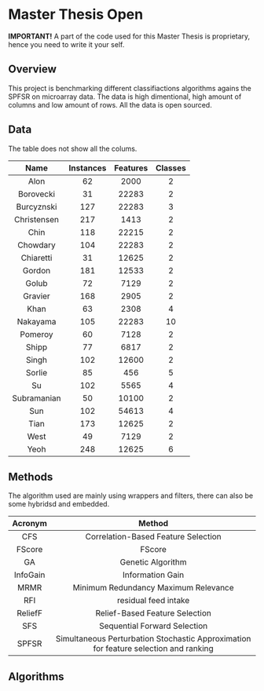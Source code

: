 # Master Thesis Open

**IMPORTANT!** A part of the code used for this Master  Thesis is proprietary, hence you need to write it your self.

## Overview
This project is benchmarking different classifiactions algorithms agains the SPFSR
on microarray data. The data is high dimentional, high amount of columns and low
amount of rows. All the data is open sourced. 

## Data
The table does not show all the colums.

| Name | Instances | Features | Classes |
| :--------: | :--------: | :--------: | :--------: |
| Alon   | 62    | 2000    | 2   |
| Borovecki    | 31   | 22283    | 2    |
| Burcyznski      | 127      | 22283     | 3      |
| Christensen   | 217  | 1413   | 2   |
| Chin    | 118    | 22215    | 2    |
| Chowdary    | 104    | 22283    | 2    |
| Chiaretti    | 31    | 12625    | 2    |
| Gordon    | 181    | 12533    | 2    |
| Golub    | 72    | 7129    | 2    |
| Gravier    | 168    | 2905    | 2    |
| Khan    | 63    | 2308    | 4    |
| Nakayama    | 105    | 22283    | 10    |
| Pomeroy    | 60    | 7128    | 2    |
| Shipp    | 77    | 6817    | 2    |
| Singh    | 102    | 12600    | 2    |
| Sorlie    | 85    | 456    | 5    |
| Su    | 102    | 5565    | 4    |
| Subramanian    | 50   | 10100    | 2    |
| Sun    | 102    | 54613    | 4    |
| Tian    | 173    | 12625    | 2    |
| West    | 49    | 7129    | 2    |
| Yeoh    | 248    | 12625    | 6    |


## Methods
The algorithm used are mainly using wrappers and filters, there can also be some hybridsd and embedded.

| Acronym | Method |
| :--------: | :--------: |
| CFS | Correlation-Based Feature Selection |
| FScore | FScore |
| GA | Genetic Algorithm |
| InfoGain | Information Gain |
| MRMR | Minimum Redundancy Maximum Relevance |
| RFI | residual feed intake |
| ReliefF | Relief-Based Feature Selection |
| SFS | Sequential Forward Selection |
| SPFSR | Simultaneous Perturbation Stochastic Approximation for feature selection and ranking |

## Algorithms



